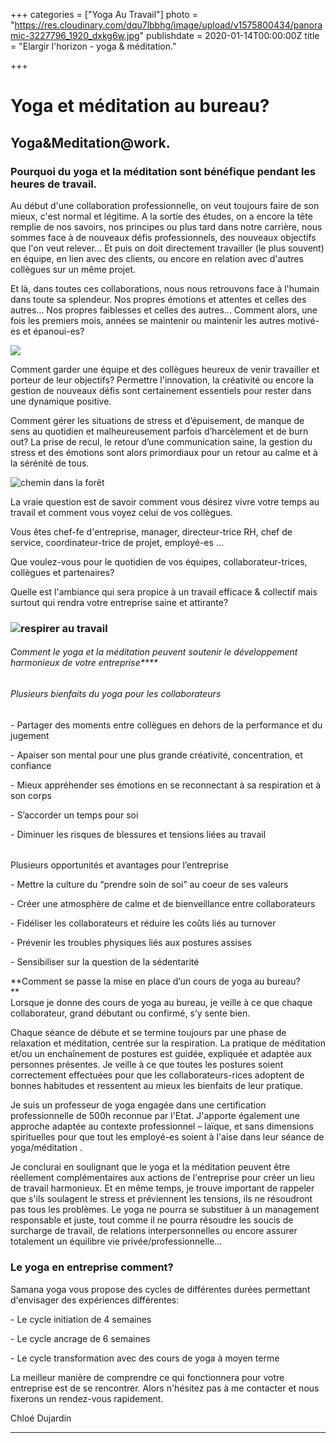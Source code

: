 +++
categories = ["Yoga Au Travail"]
photo = "https://res.cloudinary.com/dqu7lbbhg/image/upload/v1575800434/panoramic-3227796_1920_dxkg6w.jpg"
publishdate = 2020-01-14T00:00:00Z
title = "Elargir l'horizon - yoga & méditation."

+++
# Yoga et méditation au bureau?

## Yoga&Meditation@work.

### Pourquoi du yoga et la méditation sont bénéfique pendant les heures de travail. 

Au début d'une collaboration professionnelle, on veut toujours faire de son mieux, c'est normal et légitime. A la sortie des études, on a encore la tête remplie de nos savoirs, nos principes ou plus tard dans notre carrière, nous sommes face à de nouveaux défis professionnels, des nouveaux objectifs que l'on veut relever... Et puis on doit directement travailler (le plus souvent) en équipe, en lien avec des clients, ou encore en relation avec d'autres collègues sur un même projet.

Et là, dans toutes ces collaborations, nous nous retrouvons face à l'humain dans toute sa splendeur. Nos propres émotions et attentes et celles des autres... Nos propres faiblesses et celles des autres... Comment alors, une fois les premiers mois, années se maintenir ou maintenir les autres motivé-es et épanoui-es?

![](https://res.cloudinary.com/dqu7lbbhg/image/upload/c_scale,dpr_auto,q_70,w_680/v1575800433/mountain-top-983890_1920_da2eoa.jpg)

Comment garder une équipe et des collègues heureux de venir travailler et porteur de leur objectifs? Permettre l'innovation, la créativité ou encore la gestion de nouveaux défis sont certainement essentiels pour rester dans une dynamique positive.

Comment gérer les situations de stress et d’épuisement, de manque de sens au quotidien et malheureusement parfois d’harcèlement et de burn out? La prise de recul, le retour d’une communication saine, la gestion du stress et des émotions sont alors primordiaux pour un retour au calme et à la sérénité de tous.

![chemin dans la forêt](https://res.cloudinary.com/dqu7lbbhg/image/upload/c_scale,dpr_auto,q_70,w_680/v1578667790/AdobeStock_294922695-min_zoafvu.jpg "yoga au travail")

La vraie question est de savoir comment vous désirez vivre votre temps au travail et comment vous voyez celui de vos collègues.

Vous êtes chef-fe d'entreprise, manager, directeur-trice RH, chef de service, coordinateur-trice de projet, employé-es ... 

Que voulez-vous pour le quotidien de vos équipes, collaborateur-trices, collègues et partenaires? 

Quelle est l'ambiance qui sera propice à un travail efficace & collectif mais surtout qui rendra votre entreprise saine et attirante?

### ![respirer au travail](https://res.cloudinary.com/dqu7lbbhg/image/upload/c_scale,dpr_auto,q_70,w_680/v1578682257/IMG_4221_lz52ry.jpg "yoga au travail")

###### Comment le yoga et la méditation peuvent soutenir le développement harmonieux de votre entreprise****

###### Plusieurs bienfaits du yoga pour les collaborateurs 

\- Partager des moments entre collègues en dehors de la performance et du jugement

\- Apaiser son mental pour une plus grande créativité, concentration, et confiance

\- Mieux appréhender ses émotions en se reconnectant à sa respiration et à son corps

\- S’accorder un temps pour soi

\- Diminuer les risques de blessures et tensions liées au travail 

######   
Plusieurs opportunités et avantages pour l’entreprise

\- Mettre la culture du “prendre soin de soi” au coeur de ses valeurs

\- Créer une atmosphère de calme et de bienveillance entre collaborateurs

\- Fidéliser les collaborateurs et réduire les coûts liés au turnover

\- Prévenir les troubles physiques liés aux postures assises

\- Sensibiliser sur la question de la sédentarité  
  
**Comment se passe la mise en place d’un cours de yoga au bureau?  
**  
Lorsque je donne des cours de yoga au bureau, je veille à ce que chaque collaborateur, grand débutant ou confirmé, s’y sente bien. 

Chaque séance de débute et se termine toujours par une phase de relaxation et méditation, centrée sur la respiration. La pratique de méditation et/ou un enchaînement de postures est guidée, expliquée et adaptée aux personnes présentes. Je veille à ce que toutes les postures soient correctement effectuées pour que les collaborateurs-rices adoptent de bonnes habitudes et ressentent au mieux les bienfaits de leur pratique. 

Je suis un professeur de yoga engagée dans une certification professionnelle de 500h reconnue par l'Etat. J'apporte également une approche adaptée au contexte professionnel – laïque, et sans dimensions spirituelles pour que tout les employé-es soient à l'aise dans leur séance de yoga/méditation .  
  
Je conclurai en soulignant que le yoga et la méditation peuvent être réellement complémentaires aux actions de l'entreprise pour créer un lieu de travail harmonieux. Et en même temps, je trouve important de rappeler que s'ils soulagent le stress et préviennent les tensions, ils ne résoudront pas tous les problèmes. Le yoga ne pourra se substituer à un management responsable et juste, tout comme il ne pourra résoudre les soucis de surcharge de travail, de relations interpersonnelles ou encore assurer totalement un équilibre vie privée/professionnelle...

### Le yoga en entreprise comment?

Samana yoga vous propose des cycles de différentes durées permettant d'envisager des expériences différentes:

\- Le cycle initiation de 4 semaines

\- Le cycle ancrage de 6 semaines

\- Le cycle transformation avec des cours de yoga à moyen terme

La meilleur manière de comprendre ce qui fonctionnera pour votre entreprise est de se rencontrer. Alors n'hésitez pas à me contacter et nous fixerons un rendez-vous rapidement.

Chloé Dujardin

***
